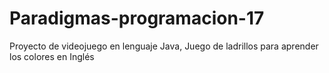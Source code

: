 # Paradigmas-programacion-17
Proyecto de videojuego en lenguaje Java,
Juego de ladrillos para aprender los colores en Inglés
